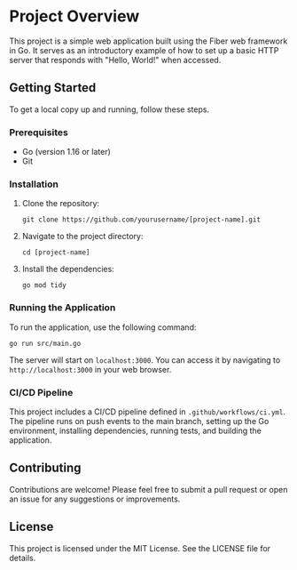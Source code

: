 # Project Overview

This project is a simple web application built using the Fiber web framework in Go. It serves as an introductory example of how to set up a basic HTTP server that responds with "Hello, World!" when accessed.

## Getting Started

To get a local copy up and running, follow these steps.

### Prerequisites

- Go (version 1.16 or later)
- Git

### Installation

1. Clone the repository:
   ```
   git clone https://github.com/yourusername/[project-name].git
   ```

2. Navigate to the project directory:
   ```
   cd [project-name]
   ```

3. Install the dependencies:
   ```
   go mod tidy
   ```

### Running the Application

To run the application, use the following command:
```
go run src/main.go
```

The server will start on `localhost:3000`. You can access it by navigating to `http://localhost:3000` in your web browser.

### CI/CD Pipeline

This project includes a CI/CD pipeline defined in `.github/workflows/ci.yml`. The pipeline runs on push events to the main branch, setting up the Go environment, installing dependencies, running tests, and building the application.

## Contributing

Contributions are welcome! Please feel free to submit a pull request or open an issue for any suggestions or improvements.

## License

This project is licensed under the MIT License. See the LICENSE file for details.